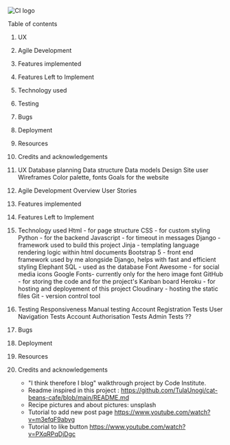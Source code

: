 ![CI logo](https://codeinstitute.s3.amazonaws.com/fullstack/ci_logo_small.png)

Table of contents
1. UX
2. Agile Development
3. Features implemented
4. Features Left to Implement
5. Technology used
6. Testing
7. Bugs
8. Deployment
9. Resources
10. Credits and acknowledgements

1. UX
    Database planning
        Data structure
        Data models
    Design
            Site user
            Wireframes
            Color palette, fonts
            Goals for the website

2. Agile Development
    Overview
    User Stories

3. Features implemented
4. Features Left to Implement
5. Technology used
    Html - for page structure
    CSS - for custom styling
    Python - for the backend
    Javascript - for timeout in messages
    Django - framework used to build this project
    Jinja - templating language rendering logic within html documents
    Bootstrap 5 - front end framework used by me alongside Django, helps with fast and efficient styling
    Elephant SQL - used as the database
    Font Awesome - for social media icons
    Google Fonts- currently only for the hero image font
    GitHub - for storing the code and for the project's Kanban board
    Heroku - for hosting and deployement of this project
    Cloudinary - hosting the static files
    Git - version control tool  
6. Testing
    Responsiveness
    Manual testing
        Account Registration Tests
        User Navigation Tests
        Account Authorisation Tests
        Admin Tests
        ??
7. Bugs
8. Deployment
9. Resources
10. Credits and acknowledgements
    - "I think therefore I blog" walkthrough project by Code Institute.
    - Readme inspired in this project : https://github.com/TulaUnogi/cat-beans-cafe/blob/main/README.md
    - Recipe pictures and about pictures: unsplash
    - Tutorial to add new post page  https://www.youtube.com/watch?v=m3efqF9abyg 
    - Tutorial to like button https://www.youtube.com/watch?v=PXqRPqDjDgc 
    

